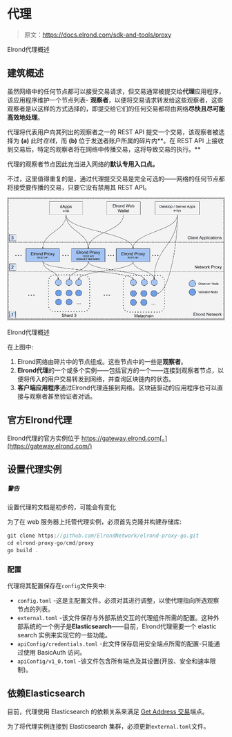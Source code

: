 # 代理

> 原文：<https://docs.elrond.com/sdk-and-tools/proxy>

 Elrond代理概述

## **建筑概述**

虽然网络中的任何节点都可以接受交易请求，但交易通常被提交给**代理**应用程序，该应用程序维护一个节点列表- **观察者**，以便将交易请求转发给这些观察者，这些观察者是以这样的方式选择的，即提交给它们的任何交易都将由网络**尽快且尽可能高效地处理**。

代理将代表用户向其列出的观察者之一的 REST API 提交一个交易，该观察者被选择为 **(a)** 此时*在线*，而 **(b)** 位于发送者账户所属的碎片内**。在 REST API 上接收到交易后，特定的观察者将在网络中传播交易，这将导致交易的执行。**

代理的观察者节点因此充当进入网络的**默认专用入口点。**

不过，这里值得重复的是，通过代理提交交易是完全可选的——网络的任何节点都将接受要传播的交易，只要它没有禁用其 REST API。

![img](img/9374c751c5af1051ac5db0155a5ba776.png)

Elrond代理概述

在上图中:

1.  Elrond网络由碎片中的节点组成。这些节点中的一些是**观察者**。
2.  **Elrond代理**的一个或多个实例——包括官方的一个——连接到观察者节点，以便将传入的用户交易转发到网络，并查询区块链内的状态。
3.  **客户端应用程序**通过Elrond代理连接到网络。区块链驱动的应用程序也可以直接与观察者甚至验证者对话。

## **官方Elrond代理**

Elrond代理的官方实例位于 https://gateway.elrond.com[。](https://gateway.elrond.com/)

## **设置代理实例**

##### 警告

设置代理的文档是初步的，可能会有变化

为了在 web 服务器上托管代理实例，必须首先克隆并构建存储库:

```rust
git clone https://github.com/ElrondNetwork/elrond-proxy-go.git
cd elrond-proxy-go/cmd/proxy
go build . 
```

### **配置**

代理将其配置保存在`config`文件夹中:

*   `config.toml` -这是主配置文件。必须对其进行调整，以使代理指向所选观察节点的列表。
*   `external.toml` -该文件保存与外部系统交互的代理组件所需的配置。这种外部系统的一个例子是**Elasticsearch**——目前，Elrond代理需要一个 elastic search 实例来实现它的一些功能。
*   `apiConfig/credentials.toml` -此文件保存启用安全端点所需的配置-只能通过使用 BasicAuth 访问。
*   `apiConfig/v1_0.toml` -该文件包含所有端点及其设置(开放、安全和速率限制)。

## **依赖Elasticsearch**

目前，代理使用 Elasticsearch 的依赖关系来满足 [Get Address 交易](/sdk-and-tools/rest-api/addresses/#get-address-transactions)端点。

为了将代理实例连接到 Elasticsearch 集群，必须更新`external.toml`文件。